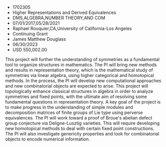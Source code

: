 
* 1702305
* Higher Representations and Derived Equivalences
* DMS,ALGEBRA,NUMBER THEORY,AND COM
* 07/01/2017,05/28/2021
* Raphael Rouquier,CA,University of California-Los Angeles
* Continuing Grant
* James Matthew Douglass
* 06/30/2023
* USD 550,002.00

This project will further the understanding of symmetries as a fundamental tool
to organize structures in mathematics. The PI will bring new methods and results
in representation theory, which is the mathematical study of symmetries via
linear algebra, using higher categorical and homotopical methods. In the
process, the PI will develop new computational approaches and new combinatorial
objects are expected to arise. This project will topologically enhance classical
structures in algebra in order to analyze symmetries and fixed points, with the
ultimate aim of resolving some fundamental questions in representation theory. A
key goal of the project is to make progress in the understanding of simple
modules and decomposition matrices of finite groups of Lie type using perverse
equivalences. The PI will work toward a proof of Broue's abelian defect group
conjecture via Deligne-Lusztig varieties. This will require developing new
homotopical methods to deal with certain fixed point constructions. The PI will
also investigate genericity properties and look for combinatorial objects to
encode numerical information.

